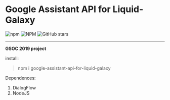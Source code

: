 # Google Assistant API for Liquid-Galaxy

![npm](https://img.shields.io/npm/dm/google-assistant-api-for-liquid-galaxy.svg)
![NPM](https://img.shields.io/npm/l/google-assistant-api-for-liquid-galaxy.svg)
![GitHub stars](https://img.shields.io/github/stars/xemyst/Google-Assistant-API-for-liquid-Galaxy.svg?style=social)

----

**GSOC 2019 project**


install:
> npm i google-assistant-api-for-liquid-galaxy

Dependences:
1. DialogFlow
1. NodeJS
